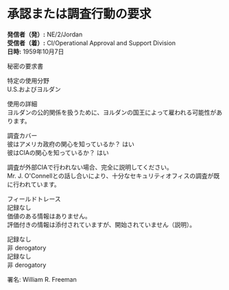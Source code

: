 # 承認または調査行動の要求

**発信者（発）:** NE/2/Jordan  
**受信者（着）:** CI/Operational Approval and Support Division  
**日時:** 1959年10月7日  

秘密の要求書

特定の使用分野  
U.S.およびヨルダン

使用の詳細  
ヨルダンの公的関係を扱うために、ヨルダンの国王によって雇われる可能性があります。

調査カバー  
彼はアメリカ政府の関心を知っているか？ はい  
彼はCIAの関心を知っているか？ はい  

調査が外部CIAで行われない場合、完全に説明してください。  
Mr. J. O'Connellとの話し合いにより、十分なセキュリティオフィスの調査が既に行われています。

フィールドトレース  
記録なし  
価値のある情報はありません。  
評価付きの情報は添付されていますが、開始されていません（説明）。  

記録なし  
非 derogatory  
記録なし  
非 derogatory  

署名: William R. Freeman